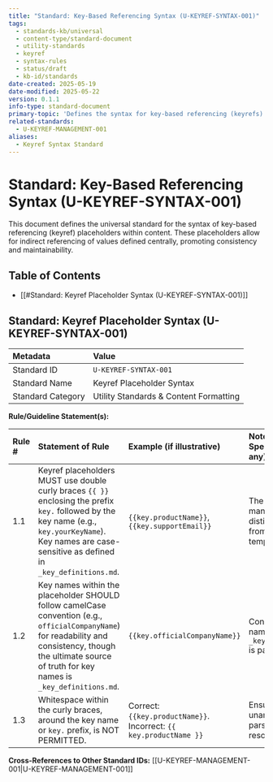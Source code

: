 ```yaml
---
title: "Standard: Key-Based Referencing Syntax (U-KEYREF-SYNTAX-001)"
tags:
  - standards-kb/universal
  - content-type/standard-document
  - utility-standards
  - keyref
  - syntax-rules
  - status/draft
  - kb-id/standards
date-created: 2025-05-19
date-modified: 2025-05-22
version: 0.1.1
info-type: standard-document
primary-topic: 'Defines the syntax for key-based referencing (keyrefs) in KB documents.'
related-standards:
  - U-KEYREF-MANAGEMENT-001
aliases:
  - Keyref Syntax Standard
---
```


# Standard: Key-Based Referencing Syntax (U-KEYREF-SYNTAX-001)

This document defines the universal standard for the syntax of key-based referencing (keyref) placeholders within content. These placeholders allow for indirect referencing of values defined centrally, promoting consistency and maintainability.

## Table of Contents
- [[#Standard: Keyref Placeholder Syntax (U-KEYREF-SYNTAX-001)]]

## Standard: Keyref Placeholder Syntax (U-KEYREF-SYNTAX-001)

| Metadata        | Value                                 |
| :-------------- | :------------------------------------ |
| Standard ID     | `U-KEYREF-SYNTAX-001`                 |
| Standard Name   | Keyref Placeholder Syntax             |
| Standard Category | Utility Standards & Content Formatting |

**Rule/Guideline Statement(s):**

| Rule # | Statement of Rule                                                                                                                               | Example (if illustrative)                                    | Notes / Further Specification (if any)                                       |
| :----- | :---------------------------------------------------------------------------------------------------------------------------------------------- | :----------------------------------------------------------- | :--------------------------------------------------------------------------- |
| 1.1    | Keyref placeholders MUST use double curly braces `{{ }}` enclosing the prefix `key.` followed by the key name (e.g., `key.yourKeyName`). Key names are case-sensitive as defined in `_key_definitions.md`. | `{{key.productName}}`, `{{key.supportEmail}}`             | The `key.` prefix is mandatory to distinguish keyrefs from other potential templating syntaxes. |
| 1.2    | Key names within the placeholder SHOULD follow camelCase convention (e.g., `officialCompanyName`) for readability and consistency, though the ultimate source of truth for key names is `_key_definitions.md`. | `{{key.officialCompanyName}}`                               | Consistency in key naming within `_key_definitions.md` is paramount.         |
| 1.3    | Whitespace within the curly braces, around the key name or `key.` prefix, is NOT PERMITTED.                                                        | Correct: `{{key.productName}}`. Incorrect: `{{ key.productName }}` | Ensures unambiguous parsing by resolution scripts.                           |

**Cross-References to Other Standard IDs:** [[U-KEYREF-MANAGEMENT-001|U-KEYREF-MANAGEMENT-001]] 